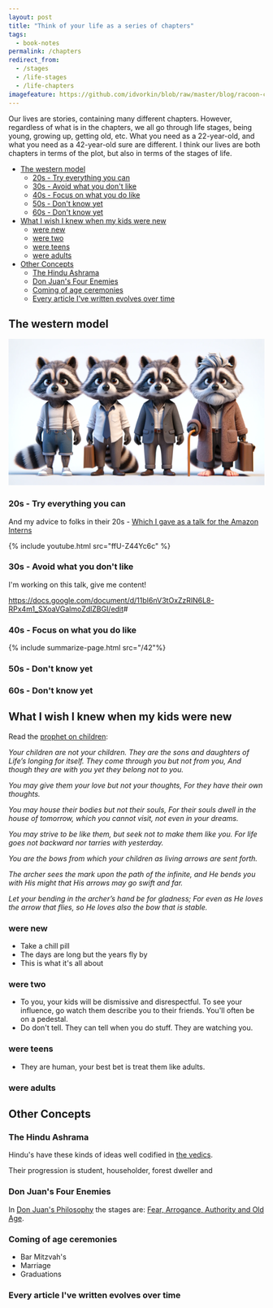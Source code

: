 ```yaml
---
layout: post
title: "Think of your life as a series of chapters"
tags:
  - book-notes
permalink: /chapters
redirect_from:
  - /stages
  - /life-stages
  - /life-chapters
imagefeature: https://github.com/idvorkin/blob/raw/master/blog/racoon-chapters.webp
---
```


Our lives are stories, containing many different chapters. However, regardless of what is in the chapters, we all go through life stages, being young, growing up, getting old, etc. What you need as a 22-year-old, and what you need as a 42-year-old sure are different. I think our lives are both chapters in terms of the plot, but also in terms of the stages of life.

<!-- prettier-ignore-start -->
<!-- vim-markdown-toc GFM -->

- [The western model](#the-western-model)
    - [20s - Try everything you can](#20s---try-everything-you-can)
    - [30s - Avoid what you don't like](#30s---avoid-what-you-dont-like)
    - [40s - Focus on what you do like](#40s---focus-on-what-you-do-like)
    - [50s - Don't know yet](#50s---dont-know-yet)
    - [60s - Don't know yet](#60s---dont-know-yet)
- [What I wish I knew when my kids were new](#what-i-wish-i-knew-when-my-kids-were-new)
    - [were new](#were-new)
    - [were two](#were-two)
    - [were teens](#were-teens)
    - [were adults](#were-adults)
- [Other Concepts](#other-concepts)
    - [The Hindu Ashrama](#the-hindu-ashrama)
    - [Don Juan's Four Enemies](#don-juans-four-enemies)
    - [Coming of age ceremonies](#coming-of-age-ceremonies)
    - [Every article I've written evolves over time](#every-article-ive-written-evolves-over-time)

<!-- vim-markdown-toc -->
<!-- prettier-ignore-end -->

## The western model

![](https://github.com/idvorkin/blob/raw/master/blog/racoon-chapters.webp)

### 20s - Try everything you can

And my advice to folks in their 20s - [Which I gave as a talk for the Amazon Interns](/22)

{% include youtube.html src="ffU-Z44Yc6c" %}

### 30s - Avoid what you don't like

I'm working on this talk, give me content!

<https://docs.google.com/document/d/11bI6nV3tOxZzRlN6L8-RPx4m1_SXoaVGalmoZdlZBGI/edit>#

### 40s - Focus on what you do like

{% include summarize-page.html src="/42"%}

### 50s - Don't know yet

### 60s - Don't know yet

## What I wish I knew when my kids were new

Read the [prophet on children](https://www.amazon.com//dp/0394404289/):

_Your children are not your children.
They are the sons and daughters of Life’s longing for itself.
They come through you but not from you,
And though they are with you yet they belong not to you._

_You may give them your love but not your thoughts,
For they have their own thoughts._

_You may house their bodies but not their souls,
For their souls dwell in the house of tomorrow, which you cannot visit, not even in your dreams._

_You may strive to be like them, but seek not to make them like you.
For life goes not backward nor tarries with yesterday._

_You are the bows from which your children as living arrows are sent forth._

_The archer sees the mark upon the path of the infinite, and He bends you with His might that His arrows may go swift and far._

_Let your bending in the archer’s hand be for gladness;
For even as He loves the arrow that flies, so He loves also the bow that is stable._

### were new

- Take a chill pill
- The days are long but the years fly by
- This is what it's all about

### were two

- To you, your kids will be dismissive and disrespectful. To see your influence, go watch them describe you to their friends. You'll often be on a pedestal.
- Do don't tell. They can tell when you do stuff. They are watching you.

### were teens

- They are human, your best bet is treat them like adults.

### were adults

## Other Concepts

### The Hindu Ashrama

Hindu's have these kinds of ideas well codified in [the vedics](<https://en.wikipedia.org/wiki/Ashrama_(stage)>).

Their progression is student, householder, forest dweller and

### Don Juan's Four Enemies

In [Don Juan's Philosophy](/don-juan) the stages are: [Fear, Arrogance, Authority and Old Age](/don-juan).

### Coming of age ceremonies

- Bar Mitzvah's
- Marriage
- Graduations

### Every article I've written evolves over time
